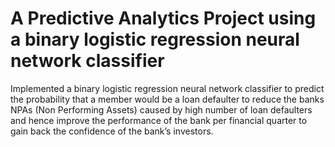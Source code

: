 # A Predictive Analytics Project using a binary logistic regression neural network classifier 

Implemented a binary logistic regression neural network classifier to predict the probability that a member would be a loan defaulter to reduce the banks NPAs (Non Performing Assets) caused by high number of loan defaulters and hence improve the performance of the bank per financial quarter to gain back the confidence of the bank’s investors.
